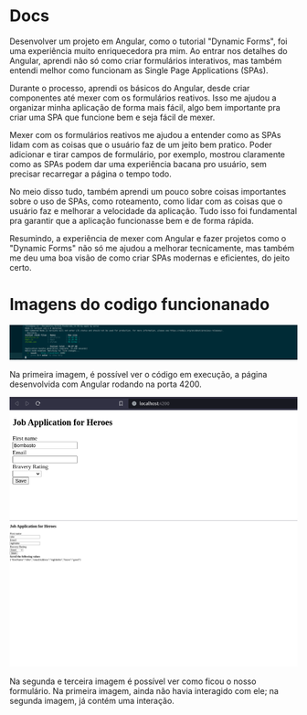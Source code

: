 # Docs
Desenvolver um projeto em Angular, como o tutorial "Dynamic Forms", foi uma experiência muito enriquecedora pra mim. Ao entrar nos detalhes do Angular, aprendi não só como criar formulários interativos, mas também entendi melhor como funcionam as Single Page Applications (SPAs).

Durante o processo, aprendi os básicos do Angular, desde criar componentes até mexer com os formulários reativos. Isso me ajudou a organizar minha aplicação de forma mais fácil, algo bem importante pra criar uma SPA que funcione bem e seja fácil de mexer.

Mexer com os formulários reativos me ajudou a entender como as SPAs lidam com as coisas que o usuário faz de um jeito bem pratico. Poder adicionar e tirar campos de formulário, por exemplo, mostrou claramente como as SPAs podem dar uma experiência bacana pro usuário, sem precisar recarregar a página o tempo todo.

No meio disso tudo, também aprendi um pouco sobre coisas importantes sobre o uso de SPAs, como roteamento, como lidar com as coisas que o usuário faz e melhorar a velocidade da aplicação. Tudo isso foi fundamental pra garantir que a aplicação funcionasse bem e de forma rápida.

Resumindo, a experiência de mexer com Angular e fazer projetos como o "Dynamic Forms" não só me ajudou a melhorar tecnicamente, mas também me deu uma boa visão de como criar SPAs modernas e eficientes, do jeito certo.


# Imagens do codigo funcionanado
<img src="./Captura de tela de 2024-03-02 16-49-48.png" ></img>

Na primeira imagem, é possível ver o código em execução, a página desenvolvida com Angular rodando na porta 4200.

<img src="./Captura de tela de 2024-03-02 16-49-18.png" ></img>
<img src="Captura de tela de 2024-03-02 17-33-07.png"></img>

Na segunda e terceira imagem é possível ver como ficou o nosso formulário. Na primeira imagem, ainda não havia interagido com ele; na segunda imagem, já contém uma interação.
